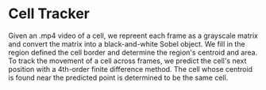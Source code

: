 # Cell Tracker

Given an .mp4 video of a cell, we repreent each frame as a grayscale matrix and convert the matrix into a black-and-white Sobel object. We fill in the region defined the cell border and determine the region's centroid and area. To track the movement of a cell across frames, we predict the cell's next position with a 4th-order finite difference method. The cell whose centroid is found near the predicted point is determined to be the same cell.
